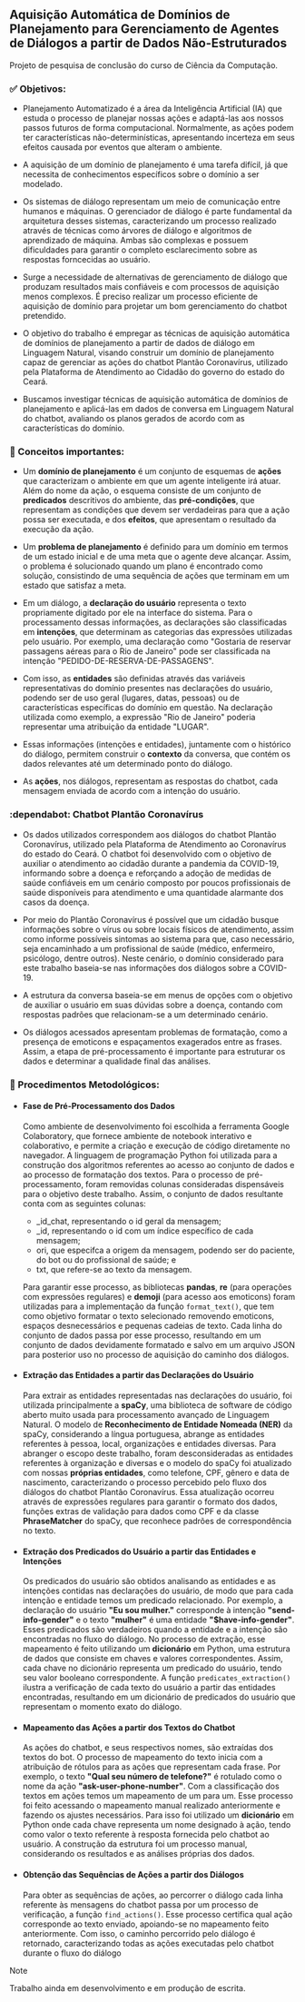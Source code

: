 ## Aquisição Automática de Domínios de Planejamento para Gerenciamento de Agentes de Diálogos a partir de Dados Não-Estruturados

  Projeto de pesquisa de conclusão do curso de Ciência da Computação.

### :white_check_mark: Objetivos:

  - Planejamento Automatizado é a área da Inteligência Artificial (IA) que estuda o processo de planejar nossas ações e adaptá-las aos nossos passos futuros de forma computacional. Normalmente, as ações podem ter características não-determinísticas, apresentando incerteza em seus efeitos causada por eventos que alteram o ambiente.
  
  - A aquisição de um domínio de planejamento é uma tarefa difícil, já que necessita de conhecimentos específicos sobre o domínio a ser modelado.

  - Os sistemas de diálogo representam um meio de comunicação entre humanos e máquinas. O gerenciador de diálogo é parte fundamental da arquitetura desses sistemas, caracterizando um processo realizado através de técnicas como árvores de diálogo e algoritmos de aprendizado de máquina. Ambas são complexas e possuem dificuldades para garantir o completo esclarecimento sobre as respostas forncecidas ao usuário.
    
  - Surge a necessidade de alternativas de gerenciamento de diálogo que produzam resultados mais confiáveis e com processos de aquisição menos complexos. É preciso realizar um processo eficiente de aquisição de domínio para projetar um bom gerenciamento do chatbot pretendido.
  
  - O objetivo do trabalho é empregar as técnicas de aquisição automática de domínios de planejamento a partir de dados de diálogo em Linguagem Natural, visando construir um domínio de planejamento capaz de gerenciar as ações  do chatbot Plantão Coronavírus, utilizado pela Plataforma de Atendimento ao Cidadão do governo do estado do Ceará.
  
  - Buscamos investigar técnicas de aquisição automática de domínios de planejamento e aplicá-las em dados de conversa em Linguagem Natural do chatbot, avaliando os planos gerados de acordo com as características do domínio.


### :paperclip: Conceitos importantes:
  
  - Um **domínio de planejamento** é um conjunto de esquemas de **ações** que caracterizam o ambiente em que um agente inteligente irá atuar. Além do nome da ação, o esquema consiste de um conjunto de **predicados** descritivos do ambiente, das **pré-condições**, que representam as condições que devem ser verdadeiras para que a ação possa ser executada, e dos **efeitos**, que apresentam o resultado da execução da ação.
  
  - Um **problema de planejamento** é definido para um domínio em termos de um estado inicial e de uma meta que o agente deve alcançar. Assim, o problema é solucionado quando um plano é encontrado como solução, consistindo de uma sequência de ações que terminam em um estado que satisfaz a meta.
    
  - Em um diálogo, a **declaração do usuário** representa o texto propriamente digitado por ele na interface do sistema. Para o processamento dessas informações, as declarações são classificadas em **intenções**, que determinam as categorias das expressões utilizadas pelo usuário. Por exemplo, uma declaração como "Gostaria de reservar passagens aéreas para o Rio de Janeiro" pode ser classificada na intenção "PEDIDO-DE-RESERVA-DE-PASSAGENS".
    
  - Com isso, as **entidades** são definidas através das variáveis representativas do domínio presentes nas declarações do usuário, podendo ser de uso geral (lugares, datas, pessoas) ou de características específicas do domínio em questão. Na declaração utilizada como exemplo, a expressão "Rio de Janeiro" poderia representar uma atribuição da entidade "LUGAR".
  
  - Essas informações (intenções e entidades), juntamente com o histórico do diálogo, permitem construir o **contexto** da conversa, que contém os dados relevantes até um determinado ponto do diálogo.
  
  - As **ações**, nos diálogos, representam as respostas do chatbot, cada mensagem enviada de acordo com a intenção do usuário.

### :dependabot: Chatbot Plantão Coronavírus

  - Os dados utilizados correspondem aos diálogos do chatbot Plantão Coronavírus, utilizado pela Plataforma de Atendimento ao Coronavírus do estado do Ceará. O chatbot foi desenvolvido com o objetivo de auxiliar o atendimento ao cidadão durante a pandemia da COVID-19, informando sobre a doença e reforçando a adoção de medidas de saúde confiáveis em um cenário composto por poucos profissionais de saúde disponíveis para atendimento e uma quantidade alarmante dos casos da doença.
  
  - Por meio do Plantão Coronavírus é possível que um cidadão busque informações sobre o vírus ou sobre locais físicos de atendimento, assim como informe possíveis sintomas ao sistema para que, caso necessário, seja encaminhado a um profissional de saúde (médico, enfermeiro, psicólogo, dentre outros). Neste cenário, o domínio considerado para este trabalho baseia-se nas informações dos diálogos sobre a COVID-19.
  
  - A estrutura da conversa baseia-se em menus de opções com o objetivo de auxiliar o usuário em suas dúvidas sobre a doença, contando com respostas padrões que relacionam-se a um determinado cenário.
  
  - Os diálogos acessados apresentam problemas de formatação, como a presença de emoticons e espaçamentos exagerados entre as frases. Assim, a etapa de pré-processamento é importante para estruturar os dados e determinar a qualidade final das análises.

### :bookmark_tabs: Procedimentos Metodológicos:

- #### Fase de Pré-Processamento dos Dados

  Como ambiente de desenvolvimento foi escolhida a ferramenta Google Colaboratory, que fornece ambiente de notebook interativo e colaborativo, e permite a criação e execução de código diretamente no navegador. A linguagem de programação Python foi utilizada para a construção dos algoritmos referentes ao acesso ao conjunto de dados e ao processo de formatação dos textos. Para o processo de pré-processamento, foram removidas colunas consideradas dispensáveis para o objetivo deste trabalho. Assim, o conjunto de dados resultante conta com as seguintes colunas:
    - _id_chat, representando o id geral da mensagem;
    - _id, representando o id com um índice específico de cada mensagem;
    - ori, que especifca a origem da mensagem, podendo ser do paciente, do bot ou do profissional de saúde; e
    - txt, que refere-se ao texto da mensagem.

  Para garantir esse processo, as bibliotecas **pandas**, **re** (para operações com expressões regulares) e **demoji** (para acesso aos emoticons) foram utilizadas para a implementação da função `format_text()`, que tem como objetivo formatar o texto selecionado removendo emoticons, espaços desnecessários e pequenas cadeias de texto. Cada linha do conjunto de dados passa por esse processo, resultando em um conjunto de dados devidamente formatado e salvo em um arquivo JSON para posterior uso no processo de aquisição do caminho dos diálogos.

- #### Extração das Entidades a partir das Declarações do Usuário

  Para extrair as entidades representadas nas declarações do usuário, foi utilizada principalmente a **spaCy**, uma biblioteca de software de código aberto muito usada para processamento avançado de Linguagem Natural. O modelo de **Reconhecimento de Entidade Nomeada (NER)** da spaCy, considerando a língua portuguesa, abrange as entidades referentes à pessoa, local, organizações e entidades diversas. Para abranger o escopo deste trabalho, foram desconsideradas as entidades referentes à organização e diversas e o modelo do spaCy foi atualizado com nossas **próprias entidades**, como telefone, CPF, gênero e data de nascimento, caracterizando o processo percebido pelo fluxo dos diálogos do chatbot Plantão Coronavírus. Essa atualização ocorreu através de expressões regulares para garantir o formato dos dados, funções extras de validação para dados como CPF e da classe **PhraseMatcher** do spaCy, que reconhece padrões de correspondência no texto.

- #### Extração dos Predicados do Usuário a partir das Entidades e Intenções

  Os predicados do usuário são obtidos analisando as entidades e as intenções contidas nas declarações do usuário, de modo que para cada intenção e entidade temos um predicado relacionado. Por exemplo, a declaração do usuário **"Eu sou mulher."** corresponde à intenção **"send-info-gender"** e o texto **"mulher"** é uma entidade **"$have-info-gender"**. Esses predicados são verdadeiros quando a entidade e a intenção são encontradas no fluxo do diálogo. No processo de extração, esse mapeamento é feito utilizando um **dicionário** em Python, uma estrutura de dados que consiste em chaves e valores correspondentes. Assim, cada chave no dicionário representa um predicado do usuário, tendo seu valor booleano correspondente. A função `predicates_extraction()` ilustra a verificação de cada texto do usuário a partir das entidades encontradas, resultando em um dicionário de predicados do usuário que representam o momento exato do diálogo.
  
- #### Mapeamento das Ações a partir dos Textos do Chatbot

  As ações do chatbot, e seus respectivos nomes, são extraídas dos textos do bot. O processo de mapeamento do texto inicia com a atribuição de rótulos para as ações que representam cada frase. Por exemplo, o texto **"Qual seu número de telefone?"** é rotulado como o nome da ação **"ask-user-phone-number"**. Com a classificação dos textos em ações temos um mapeamento de um para um. Esse processo foi feito acessando o mapeamento manual realizado anteriormente e fazendo os ajustes necessários. Para isso foi utilizado um **dicionário** em Python onde cada chave representa um nome designado à ação, tendo como valor o texto referente à resposta fornecida pelo chatbot ao usuário. A construção da estrutura foi um processo manual, considerando os resultados e as análises próprias dos dados.
  
- #### Obtenção das Sequências de Ações a partir dos Diálogos

  Para obter as sequências de ações, ao percorrer o diálogo cada linha referente às mensagens do chatbot passa por um processo de verificação, a função `find_actions()`. Esse processo certifica qual ação corresponde ao texto enviado, apoiando-se no mapeamento feito anteriormente. Com isso, o caminho percorrido pelo diálogo é retornado, caracterizando todas as ações executadas pelo chatbot durante o fluxo do diálogo


> [!NOTE]
> Trabalho ainda em desenvolvimento e em produção de escrita.

